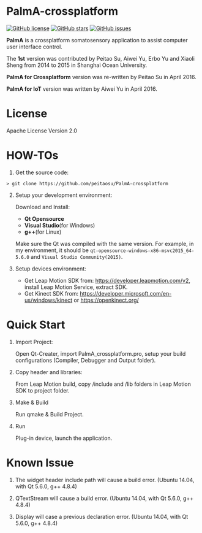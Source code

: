 # PalmA-crossplatform

[![GitHub license](https://img.shields.io/github/license/peitaosu/PalmA-crossplatform.svg)](https://github.com/peitaosu/PalmA-crossplatform/blob/master/LICENSE)
[![GitHub stars](https://img.shields.io/github/stars/peitaosu/PalmA-crossplatform.svg)](https://github.com/peitaosu/PalmA-crossplatform/stargazers)
[![GitHub issues](https://img.shields.io/github/issues/peitaosu/PalmA-crossplatform.svg)](https://github.com/peitaosu/PalmA-crossplatform/issues)

**PalmA** is a crossplatform somatosensory application to assist computer user interface control.

The **1st** version was contributed by Peitao Su, Aiwei Yu, Erbo Yu and Xiaoli Sheng from 2014 to 2015 in Shanghai Ocean University.

**PalmA for Crossplatform** version was re-written by Peitao Su in April 2016.

**PalmA for IoT** version was written by Aiwei Yu in April 2016.

License
=======
Apache License Version 2.0

HOW-TOs
=======

1. Get the source code:
```
> git clone https://github.com/peitaosu/PalmA-crossplatform
```

2. Setup your development environment:

    Download and Install:
    * **Qt Opensource**
    * **Visual Studio**(for Windows)
    * **g++**(for Linux)
    
    Make sure the Qt was compiled with the same version. For example, in my environment, it should be `qt-opensource-windows-x86-msvc2015_64-5.6.0` and `Visual Studio Community(2015)`.

3. Setup devices environment:

    * Get Leap Motion SDK from: https://developer.leapmotion.com/v2, install Leap Motion Service, extract SDK.
    * Get Kinect SDK from: https://developer.microsoft.com/en-us/windows/kinect or https://openkinect.org/
  
Quick Start
===========
1. Import Project:

    Open Qt-Creater, import PalmA_crossplatform.pro, setup your build configurations (Compiler, Debugger and Output folder).

2. Copy header and libraries:

    From Leap Motion build, copy /include and /lib folders in Leap Motion SDK to project folder.

3. Make & Build

    Run qmake & Build Project.

4. Run

    Plug-in device, launch the application.

Known Issue
===========
1. The widget header include path will cause a build error. (Ubuntu 14.04, with Qt 5.6.0, g++ 4.8.4)

2. QTextStream will cause a build error. (Ubuntu 14.04, with Qt 5.6.0, g++ 4.8.4)

3. Display will case a previous declaration error. (Ubuntu 14.04, with Qt 5.6.0, g++ 4.8.4)
